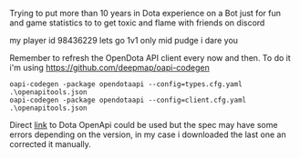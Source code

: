 Trying to put more than 10 years in Dota experience on a Bot just for fun and game statistics to to get toxic and flame with friends on discord 


my player id 98436229 lets go 1v1 only mid pudge i dare you

Remember to refresh the OpenDota API client every now and then. To do it i'm using https://github.com/deepmap/oapi-codegen

```
oapi-codegen -package opendotaapi --config=types.cfg.yaml .\openapitools.json
oapi-codegen -package opendotaapi --config=client.cfg.yaml .\openapitools.json
```

Direct [link](https://api.opendota.com/api) to Dota OpenApi could be used but the spec may have some errors depending on the version, in my case i downloaded the last one an corrected it manually.
